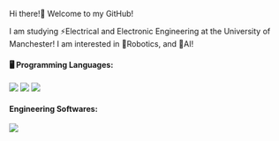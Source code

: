 Hi there!👋 Welcome to my GitHub! 

I am studying ⚡️Electrical and Electronic Engineering at the University of Manchester! I am interested in 🤖Robotics, and 🤖AI!

#### 🖥️ Programming Languages:
<img src="https://img.shields.io/badge/Python-3776AB?style=flat-square&logo=Python&logoColor=white"/> <img src="https://img.shields.io/badge/C-A8B9CC?style=flat-square&logo=C&logoColor=white"/> <img src="https://img.shields.io/badge/C++-00599C?style=flat-square&logo=C++&logoColor=white"/>

#### Engineering Softwares:
<img src="https://img.shields.io/badge/LabVIEW-FFDB00?style=flat-square&logo=LabVIEW&logoColor=white"/>

<!--
**doyun-gu/doyun-gu** is a ✨ _special_ ✨ repository because its `README.md` (this file) appears on your GitHub profile.

Here are some ideas to get you started:

- 🔭 I’m currently working on ...
- 🌱 I’m currently learning ...
- 👯 I’m looking to collaborate on ...
- 🤔 I’m looking for help with ...
- 💬 Ask me about ...
- 📫 How to reach me: ...
- 😄 Pronouns: ...
- ⚡ Fun fact: ...
-->
